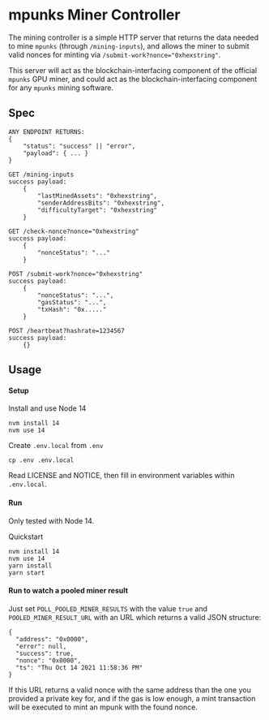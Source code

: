 # mpunks Miner Controller

The mining controller is a simple HTTP server that returns the data needed to mine `mpunks` (through `/mining-inputs`), and allows the miner to submit valid nonces for minting via `/submit-work?nonce="0xhexstring"`.

This server will act as the blockchain-interfacing component of the official `mpunks` GPU miner, and could act as the blockchain-interfacing component for any `mpunks` mining software.

## Spec

```
ANY ENDPOINT RETURNS:
{
    "status": "success" || "error",
    "payload": { ... }
}

GET /mining-inputs
success payload:
    {
        "lastMinedAssets": "0xhexstring",
        "senderAddressBits": "0xhexstring",
        "difficultyTarget": "0xhexstring"
    }

GET /check-nonce?nonce="0xhexstring"
success payload:
    {
        "nonceStatus": "..."
    }

POST /submit-work?nonce="0xhexstring"
success payload:
    {
        "nonceStatus": "...",
        "gasStatus": "...",
        "txHash": "0x....."
    }

POST /heartbeat?hashrate=1234567
success payload:
    {}
```

## Usage

#### Setup

Install and use Node 14

```
nvm install 14
nvm use 14
```

Create `.env.local` from `.env`

```
cp .env .env.local
```

Read LICENSE and NOTICE, then fill in environment variables within `.env.local`.

#### Run

Only tested with Node 14.

Quickstart

```
nvm install 14
nvm use 14
yarn install
yarn start
```

#### Run to watch a pooled miner result

Just set `POLL_POOLED_MINER_RESULTS` with the value `true` and `POOLED_MINER_RESULT_URL` with an URL which returns a valid JSON structure: 

```
{
  "address": "0x0000",
  "error": null,
  "success": true,
  "nonce": "0x0000",
  "ts": "Thu Oct 14 2021 11:58:36 PM"
}
```

If this URL returns a valid nonce with the same address than the one you provided a private key for, and if the gas is low enough, a mint transaction will be executed to mint an mpunk with the found nonce.
